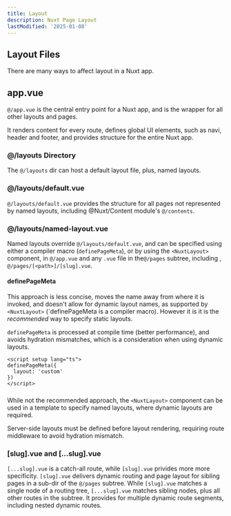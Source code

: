 ```yaml
---
title: Layout
description: Nuxt Page Layout
lastModified: '2025-01-08'
---
```


## Layout Files

There are many ways to affect layout in a Nuxt app.

## app.vue

`@/app.vue` is the central entry point for a Nuxt app, and is the wrapper for all other layouts and pages.

It renders content for every route, defines global UI elements, such as navi, header and footer, and provides structure for the entire Nuxt app.

### @/layouts Directory

The `@/layouts` dir can host a default layout file, plus, named layouts.

### @/layouts/default.vue

`@/layouts/default.vue` provides the structure for all pages not represented by named layouts, including @Nuxt/Content module's `@/contents`.

### @/layouts/named-layout.vue

Named layouts override `@/layouts/default.vue`, and can be specified using either a compiler macro (`definePageMeta`), or by using the `<NuxtLayout>` component, in `@/app.vue` and any `.vue` file in the`@/pages` subtree, including , `@/pages/[<path>]/[slug].vue`.

#### definePageMeta

This approach is less concise, moves the name away from where it is invoked, and doesn't allow for dynamic layout names, as supported by `<NuxtLayout>` (`definePageMeta is a compiler macro).  However it is it is the <em>recommended</em> way to specify static layouts.

`definePageMeta` is processed at compile time (better performance), and avoids hydration mismatches, which is a consideration when using dynamic layouts.

```vue
<script setup lang="ts">
definePageMeta({
  layout: 'custom'
})
</script>
```

### <NuxtLayout>

While not the recommended approach, the `<NuxtLayout>` component can be used in a template to specify named layouts, where dynamic layouts are required.

Server-side layouts must be defined before layout rendering, requiring route middleware to avoid hydration mismatch.

### [slug].vue and [...slug].vue

`[...slug].vue` is a catch-all route, while `[slug].vue` privides more more specificity.  `[slug].vue` delivers dynamic routing and page layout for sibling pages in a sub-dir of the `@/pages` subtree.   While `[slug].vue` matches a single node of a routing tree, `[...slug].vue` matches sibling nodes, plus all other routes in the subtree.  It provides for multiple dynamic route segments, including nested dynamic routes.
